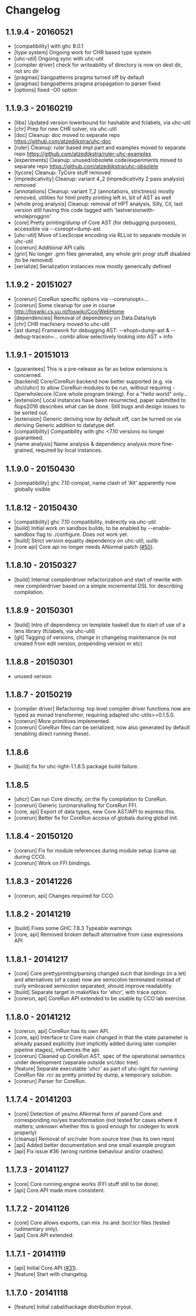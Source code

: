 # Changelog

## 1.1.9.4 - 20160521

- [compatibility] with ghc 8.0.1
- [type system] Ongoing work for CHR based type system
- [uhc-util] Ongoing sync with uhc-util
- [compiler driver] check for writeability of directory is now on dest dir, not src dir
- [pragmas] bangpatterns pragma turned off by default
- [pragmas] bangpatterns pragma propagation to parser fixed
- [options] fixed -O0 option

## 1.1.9.3 - 20160219

- [libs] Updated version lowerbound for hashable and fclabels, via uhc-util
- [chr] Prep for new CHR solver, via uhc-util
- [doc] Cleanup: doc moved to separate repo https://github.com/atzedijkstra/uhc-doc
- [ruler] Cleanup: ruler based impl part and examples moved to separate repo https://github.com/atzedijkstra/ruler-uhc-examples
- [experiments] Cleanup: unused/obsolete code/experiments moved to separate repo https://github.com/atzedijkstra/uhc-obsolete
- [tycore] Cleanup: TyCore stuff removed
- [impredicativity] Cleanup: variant 4_2 (impredicativity 2 pass analysis) removed
- [annotations] Cleanup: variant 7_2 (annotations, strictness) mostly removed, utilities for html pretty printing left in, bit of AST as well
- [whole prog analysis] Cleanup: removal of HPT analysis, Silly, Cil, last version still having this code tagged with 'lastversionwith-wholeproggrin'
- [core] Pretty printing/dump of Core AST (for debugging purposes), accessible via --coreopt=dump-ast
- [uhc-util] Move of LexScope encoding via RLList to separate module in uhc-util
- [corerun] Additional API calls
- [grin] No longer .grin files generated, any whole grin progr stuff disabled (to be removed)
- [serialize] Serialization instances now mostly generically defined

## 1.1.9.2 - 20151027

- [corerun] CoreRun specific options via --corerunopt=...
- [corerun] Some cleanup for use in course http://foswiki.cs.uu.nl/foswiki/Cco/WebHome
- [dependencies] Removal of dependency on Data.Data/syb
- [chr] CHR machinery moved to uhc-util
- [ast dump] Framework for debugging AST: --ehopt=dump-ast & --debug-traceon=... combi allow selectively looking into AST + info

## 1.1.9.1 - 20151013

- [guarantees] This is a pre-release as far as below extensions is concerned.
- [backend] Core/CoreRun backend now better supported (e.g. via uhcl/uhcr) to allow CoreRun modules to be run, without requiring -Operwholecore (Core whole program linking). For a "hello world" only...
- [extension] Local instances have been resurrected, paper submitted to flops2016 describes what can be done. Still bugs and design issues to be sorted out.
- [extension] Generic deriving now by default off, can be turned on via deriving Generic addition to datatype def.
- [compatibility] Compatibility with ghc <7.10 versions no longer guaranteed.
- [name analysis] Name analysis & dependency analysis more fine-grained, required by local instances.

## 1.1.9.0 - 20150430

- [compatibility] ghc 7.10 compat, name clash of 'Alt' apparently now globally visible

## 1.1.8.12 - 20150430

- [compatibility] ghc 7.10 compatibility, indirectly via uhc-util
- [build] Initial work on sandbox builds, to be enabled by --enable-sandbox flag to ./configure. Does not work yet.
- [build] Strict version equality dependency on uhc-util, uulib
- [core api] Core api no longer needs ANormal patch ([#50](https://github.com/UU-ComputerScience/uhc/pull/50)).

## 1.1.8.10 - 20150327

- [build] Internal compilerdriver refactorization and start of rewrite with new compilerdriver based on a simple incremental DSL for describing compilation.

## 1.1.8.9 - 20150301

- [build] Intro of dependency on template haskell due to start of use of a lens library (fclabels, via uhc-util)
- [git] Tagging of versions, change in changelog maintenance (is not created from edit version, prepending version nr etc)

## 1.1.8.8 - 20150301

- unused version

## 1.1.8.7 - 20150219

- [compiler driver] Refactoring: top level compiler driver functions now are typed as monad transformer, requiring adapted uhc-utils>=0.1.5.0.
- [corerun] More primitives implemented.
- [corerun] CoreRun files can be serialized, now also generated by default (enabling direct running these).

## 1.1.8.6

- [build] fix for uhc-light-1.1.8.5 package build failure.

## 1.1.8.5

- [uhcr] Can run Core directly, on the fly compilation to CoreRun.
- [corerun] Generic (un)marshalling for CoreRun FFI.
- [core, api] Export of data types, new Core AST/API to express this.
- [corerun] Better fix for CoreRun access of globals during global init.

## 1.1.8.4 - 20150120

- [corerun] Fix for module references during module setup (came up during CCO).
- [corerun] Work on FFI bindings.

## 1.1.8.3 - 20141226

- [corerun, api] Changes required for CCO.

## 1.1.8.2 - 20141219

- [build] Fixes some GHC 7.8.3 Typeable warnings
- [core, api] Removed broken default alternative from case expressions API

## 1.1.8.1 - 20141217

- [core] Core prettyprinting/parsing changed such that bindings (in a let) and alternatives (of a case) now are semicolon terminated instead of curly embraced semicolon separated; should improve readability.
- [build] Separate target in makefiles for 'ehcr', with trace option.
- [corerun, api] CoreRun API extended to be usable by CCO lab exercise.

## 1.1.8.0 - 20141212

- [corerun, api] CoreRun has its own API.
- [core, api] Interface to Core main changed in that the state parameter is already passed explicitly (not implicitly added during later compiler pipeline stages), influences the api.
- [corerun] Cleaned up CoreRun AST, spec of the operational semantics under development (separate outside src/doc tree).
- [feature] Separate executable 'uhcr' as part of uhc-light for running CoreRun file .rcr as pretty printed by dump, a temporary solution.
- [corerun] Parser for CoreRun.

## 1.1.7.4 - 20141203

- [core] Detection of yes/no ANormal form of parsed Core and corresponding no/yes transformation (not tested for cases where it matters; unknown whether this is good enough for codegen to work properly)
- [cleanup] Removal of src/ruler from source tree (has its own repo)
- [api] Added better documentation and one small example program
- [api] Fix issue #36 (wrong runtime behaviour and/or crashes)

## 1.1.7.3 - 20141127

- [core] Core running engine works (FFI stuff still to be done).
- [api] Core.API made more consistent.

## 1.1.7.2 - 20141126

- [core] Core allows exports, can mix .hs and .bcr/.tcr files (tested rudimentary only).
- [api] Core.API extended.

## 1.1.7.1 - 20141119

- [api] Initial Core.API ([#31](https://github.com/UU-ComputerScience/uhc/pull/31)).
- [feature] Start with changelog.

## 1.1.7.0 - 20141118

- [feature] Initial cabal/hackage distribution tryout.
